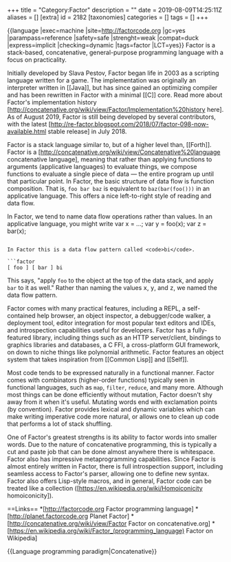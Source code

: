 +++
title = "Category:Factor"
description = ""
date = 2019-08-09T14:25:11Z
aliases = []
[extra]
id = 2182
[taxonomies]
categories = []
tags = []
+++

{{language
|exec=machine
|site=http://factorcode.org
|gc=yes
|parampass=reference
|safety=safe
|strenght=weak
|compat=duck
|express=implicit
|checking=dynamic
|tags=factor
|LCT=yes}}
Factor is a stack-based, concatenative, general-purpose programming language with a focus on practicality.

Initially developed by Slava Pestov, Factor began life in 2003 as a scripting language written for a game. The implementation was originally an interpreter written in [[Java]], but has since gained an optimizing compiler and has been rewritten in Factor with a minimal [[C]] core. Read more about Factor's implementation history [http://concatenative.org/wiki/view/Factor/Implementation%20history here]. As of August 2019, Factor is still being developed by several contributors, with the latest [http://re-factor.blogspot.com/2018/07/factor-098-now-available.html stable release] in July 2018.

Factor is a stack language similar to, but of a higher level than, [[Forth]]. Factor is a [http://concatenative.org/wiki/view/Concatenative%20language concatenative language], meaning that rather than applying functions to arguments (applicative languages) to evaluate things, we compose functions to evaluate a single piece of data — the entire program up until that particular point. In Factor, the basic structure of data flow is function composition. That is, <code>foo bar baz</code> is equivalent to <code>baz(bar(foo()))</code> in an applicative language. This offers a nice left-to-right style of reading and data flow.

In Factor, we tend to name data flow operations rather than values. In an applicative language, you might write
<lang>var x = ...;
var y = foo(x);
var z = bar(x);
```

In Factor this is a data flow pattern called <code>bi</code>.

```factor
[ foo ] [ bar ] bi
```

This says, "apply <code>foo</code> to the object at the top of the data stack, and apply <code>bar</code> to it as well." Rather than naming the values <tt>x</tt>, <tt>y</tt>, and <tt>z</tt>, we named the data flow pattern.

Factor comes with many practical features, including a REPL, a self-contained help browser, an object inspector, a debugger/code walker, a deployment tool, editor integration for most popular text editors and IDEs, and introspection capabilities useful for developers. Factor has a fully-featured library, including things such as an HTTP server/client, bindings to graphics libraries and databases, a C FFI, a cross-platform GUI framework, on down to niche things like polynomial arithmetic. Factor features an object system that takes inspiration from [[Common Lisp]] and [[Self]].

Most code tends to be expressed naturally in a functional manner. Factor comes with combinators (higher-order functions) typically seen in functional languages, such as <code>map</code>, <code>filter</code>, <code>reduce</code>, and many more. Although most things can be done efficiently without mutation, Factor doesn't shy away from it when it's useful. Mutating words end with exclamation points (by convention). Factor provides lexical and dynamic variables which can make writing imperative code more natural, or allows one to clean up code that performs a lot of stack shuffling.

One of Factor's greatest strengths is its ability to factor words into smaller words. Due to the nature of concatenative programming, this is typically a cut and paste job that can be done almost anywhere there is whitespace. Factor also has impressive metaprogramming capabilities. Since Factor is almost entirely written in Factor, there is full introspection support, including seamless access to Factor's parser, allowing one to define new syntax. Factor also offers Lisp-style macros, and in general, Factor code can be treated like a collection ([https://en.wikipedia.org/wiki/Homoiconicity homoiconicity]).

==Links==
*[http://factorcode.org Factor programming language]
*[http://planet.factorcode.org Planet Factor]
*[http://concatenative.org/wiki/view/Factor Factor on concatenative.org]
*[https://en.wikipedia.org/wiki/Factor_(programming_language) Factor on Wikipedia]

{{Language programming paradigm|Concatenative}}
